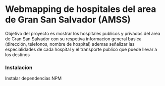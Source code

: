 # Webmapping de hospitales del area de Gran San Salvador (AMSS)

Objetivo del proyecto es mostrar los hospitales publicos y privados del area de Gran San Salvador
con su respetiva informacion general basica (dirección, telefonos, nombre de hospital)
ademas señalizar las especialidades de cada hospital y el transporte publico que puede llevar a los
destinos



### Instalacion 

Instalar dependencias NPM
